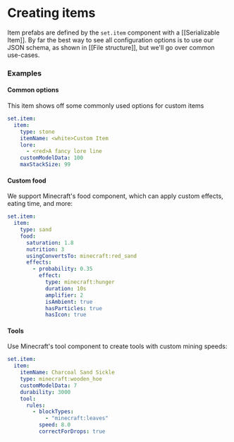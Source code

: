 # Creating items

Item prefabs are defined by the `set.item` component with a
[[Serializable Item]]. By far the best way to see all configuration options is to use our JSON schema, as shown in [[File structure]], but we'll go over common use-cases.

### Examples

#### Common options

This item shows off some commonly used options for custom items

```yaml
set.item:
  item:
    type: stone
    itemName: <white>Custom Item
    lore:
      - <red>A fancy lore line
    customModelData: 100
    maxStackSize: 99
```

#### Custom food

We support Minecraft's food component, which can apply custom effects, eating time, and more:

```yaml
set.item:
  item:
    type: sand
    food:
      saturation: 1.8
      nutrition: 3
      usingConvertsTo: minecraft:red_sand
      effects:
        - probability: 0.35
          effect:
            type: minecraft:hunger
            duration: 10s
            amplifier: 2
            isAmbient: true
            hasParticles: true
            hasIcon: true
```

#### Tools

Use Minecraft's tool component to create tools with custom mining speeds:

```yaml
set.item:
  item:
    itemName: Charcoal Sand Sickle
    type: minecraft:wooden_hoe
    customModelData: 7
    durability: 3000
    tool:
      rules:
        - blockTypes:
            - "minecraft:leaves"
          speed: 8.0
          correctForDrops: true
```
